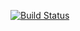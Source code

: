 [![Build Status](https://travis-ci.org/KolobokLesnoi/Forest.svg?branch=master)](https://travis-ci.org/KolobokLesnoi/Forest)

